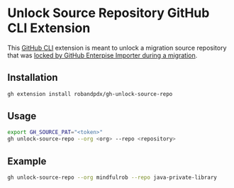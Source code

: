 # Unlock Source Repository GitHub CLI Extension

This [GitHub CLI](https://cli.github.com/) extension is meant to unlock a migration source repository that was [locked by GitHub Enterpise Importer during a migration](https://docs.github.com/en/migrations/overview/about-locked-repositories#repositories-locked-by-github-enterprise-importer). 
## Installation
```bash
gh extension install robandpdx/gh-unlock-source-repo
```

## Usage
```bash
export GH_SOURCE_PAT="<token>"
gh unlock-source-repo --org <org> --repo <repository>
```

## Example
```bash
gh unlock-source-repo --org mindfulrob --repo java-private-library
```
